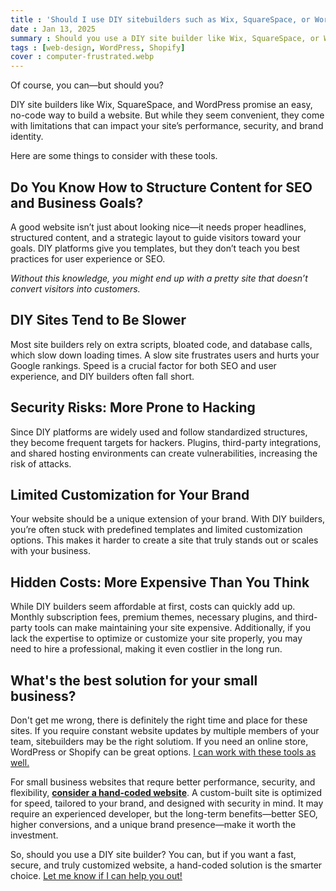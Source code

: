```yaml
---
title : 'Should I use DIY sitebuilders such as Wix, SquareSpace, or WordPress?'
date : Jan 13, 2025
summary : Should you use a DIY site builder like Wix, SquareSpace, or WordPress? Discover the hidden downsides, from slow speeds to security risks, and why a custom-built site is a smarter choice.
tags : [web-design, WordPress, Shopify]
cover : computer-frustrated.webp
---
```


Of course, you can—but should you?

DIY site builders like Wix, SquareSpace, and WordPress promise an easy, no-code way to build a website. But while they seem convenient, they come with limitations that can impact your site’s performance, security, and brand identity.

Here are some things to consider with these tools.

## Do You Know How to Structure Content for SEO and Business Goals?
A good website isn’t just about looking nice—it needs proper headlines, structured content, and a strategic layout to guide visitors toward your goals. DIY platforms give you templates, but they don’t teach you best practices for user experience or SEO. 

_Without this knowledge, you might end up with a pretty site that doesn’t convert visitors into customers._

## DIY Sites Tend to Be Slower
Most site builders rely on extra scripts, bloated code, and database calls, which slow down loading times. A slow site frustrates users and hurts your Google rankings. Speed is a crucial factor for both SEO and user experience, and DIY builders often fall short.

## Security Risks: More Prone to Hacking
Since DIY platforms are widely used and follow standardized structures, they become frequent targets for hackers. Plugins, third-party integrations, and shared hosting environments can create vulnerabilities, increasing the risk of attacks.

## Limited Customization for Your Brand
Your website should be a unique extension of your brand. With DIY builders, you’re often stuck with predefined templates and limited customization options. This makes it harder to create a site that truly stands out or scales with your business.

## Hidden Costs: More Expensive Than You Think
While DIY builders seem affordable at first, costs can quickly add up. Monthly subscription fees, premium themes, necessary plugins, and third-party tools can make maintaining your site expensive. Additionally, if you lack the expertise to optimize or customize your site properly, you may need to hire a professional, making it even costlier in the long run.

## What's the best solution for your small business?
Don't get me wrong, there is definitely the right time and place for these sites. If you require constant website updates by multiple members of your team, sitebuilders may be the right solutiom. If you need an online store, WordPress or Shopify can be great options. [I can work with these tools as well.](/get-started?plan=custom)

For small business websites that requre better performance, security, and flexibility, [**consider a hand-coded website**](/articles/the-case-for-hand-coded-websites). A custom-built site is optimized for speed, tailored to your brand, and designed with security in mind. It may require an experienced developer, but the long-term benefits—better SEO, higher conversions, and a unique brand presence—make it worth the investment.

So, should you use a DIY site builder? You can, but if you want a fast, secure, and truly customized website, a hand-coded solution is the smarter choice. [Let me know if I can help you out!](/get-started)